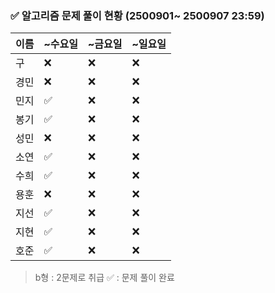 ### ✅ 알고리즘 문제 풀이 현황 (2500901~ 2500907 23:59)

| 이름   | ~수요일 | ~금요일 | ~일요일 | 
|--------|--------|--------|--------|
| 구     | ❌      | ❌     | ❌     | 
| 경민   | ❌      | ❌     | ❌     |
| 민지   | ✅      | ❌     | ❌     | 
| 봉기   | ✅      | ❌     | ❌     |
| 성민   | ❌      | ❌     | ❌     |
| 소연   | ✅      | ❌     | ❌     | 
| 수희   | ✅      | ❌     | ❌     |
| 용훈   | ❌      | ❌     | ❌     |
| 지선   | ✅      | ❌     | ❌     |
| 지현   | ✅      | ❌     | ❌     |
| 호준   | ✅      | ❌     | ❌     | 

> b형 : 2문제로 취급
> ✅ : 문제 풀이 완료
